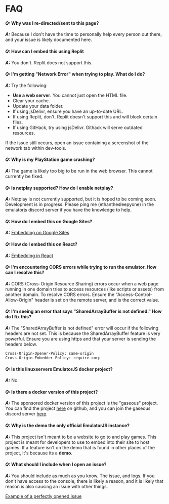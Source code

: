 # FAQ

#### *Q:* Why was I re-directed/sent to this page?

***A:*** Because I don't have the time to personally help every person out there, and your issue is likely documented here.

#### *Q:* How can I embed this using Replit

***A:*** You don't. Replit does not support this.

#### *Q:* I'm getting "Network Error" when trying to play. What do I do?

***A:*** Try the following:
- **Use a web server**. You cannot just open the HTML file.
- Clear your cache.
- Update your data folder.
- If using jsDelivr, ensure you have an up-to-date URL.
- If using Replit, don't. Replit doesn't support this and will block certain files.
- If using GitHack, try using jsDelivr. Githack will serve outdated resources.

If the issue still occurs, open an issue containing a screenshot of the network tab within dev-tools.

#### *Q:* Why is my PlayStation game crashing?

***A:*** The game is likely too big to be run in the web browser. This cannot currently be fixed.

#### *Q:* Is netplay supported? How do I enable netplay?

***A:*** Netplay is not currently supported, but it is hoped to be coming soon. Development is in progress. Please ping me (ethanthesleepyone) in the emulatorjs discord server if you have the knowledge to help.

#### *Q:* How do I embed this on Google Sites?

***A:*** [Embedding on Google Sites](Embed.html#google-sites)

#### *Q:* How do I embed this on React?

***A:*** [Embedding in React](Embed.html#react-single-page-apps)

#### *Q:* I'm encountering CORS errors while trying to run the emulator. How can I resolve this?

***A:*** CORS (Cross-Origin Resource Sharing) errors occur when a web page running in one domain tries to access resources (like scripts or assets) from another domain. To resolve CORS errors. Ensure the "Access-Control-Allow-Origin" header is set on the remote server, and is the correct value.

#### *Q:* I'm seeing an error that says "SharedArrayBuffer is not defined." How do I fix this?

***A:*** The "SharedArrayBuffer is not defined" error will occur if the following headers are not set. This is because the SharedArrayBuffer feature is very powerful. Ensure you are using https and that your server is sending the headers below.

```
Cross-Origin-Opener-Policy: same-origin
Cross-Origin-Embedder-Policy: require-corp
```

#### *Q:* Is this linuxservers EmulatorJS docker project?

***A:*** No.

#### *Q:* Is there a docker version of this project?

***A:*** The sponsored docker version of this project is the "gaseous" project. You can find the project [here](https://github.com/gaseous-project/gaseous-server) on github, and you can join the gaseous discord server [here](https://discord.gg/WQwRgAWDEM).

#### *Q:* Why is the demo the only official EmulatorJS instance?

***A:*** This project isn't meant to be a website to go to and play games. This project is meant for developers to use to embed into their site to host games. If a feature isn't on the demo that is found in other places of the project, it's because its a **demo**.

#### *Q:* What should I include when I open an issue?

***A:*** You should include as much as you know. The issue, and logs. If you don't have access to the console, there is likely a reason, and it is likely that reason is also causing an issue with other things.

[Example of a perfectly opened issue](https://github.com/EmulatorJS/EmulatorJS/issues/564)
